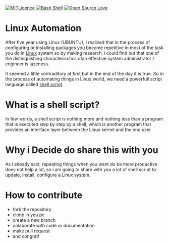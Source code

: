 [![MITLicence](https://badges.frapsoft.com/os/mit/mit.svg?v=103)](https://opensource.org/licenses/mit-license.php) [![Bash Shell](https://badges.frapsoft.com/bash/v1/bash.png?v=103)](https://github.com/ellerbrock/open-source-badges/) [![Open Source Love](https://badges.frapsoft.com/os/v2/open-source.svg?v=103)](https://github.com/ellerbrock/open-source-badges/)


# Linux Automation


After five year using Linux (UBUNTU), i realized that in the process of
configuring or installing packages you become repetitive in most of the task
you do in [Linux](https://en.wikipedia.org/wiki/Linux) system so by making
research, i could find out that one of the distinguishing characterisctics ofan
effective system administrator / engineer is lazeness.

It seemed a little contraditory at first but in the end of the day it is true.
 So in the process of automating things in Linux world, we need a powerfull
script language called [shell script](https://en.wikipedia.org/wiki/Shell_script).

# What is a shell script?

In few words, a shell script is nothing more and nothing less than a program
that is executed step by step by a shell, which is another program that
provides an interface layer between the Linux kernel and the end user

# Why i Decide do share this with you

As i already said, repeating things when you want do be more productive does
not help a lot, so i am going to share with you a lot of shell script to
update, install, configure a Linux system.

# How to contribute

* fork the repository
* clone in you pc
* create a new branch
* colaborate with code or documentation
* make pull request
* and congrat!  
